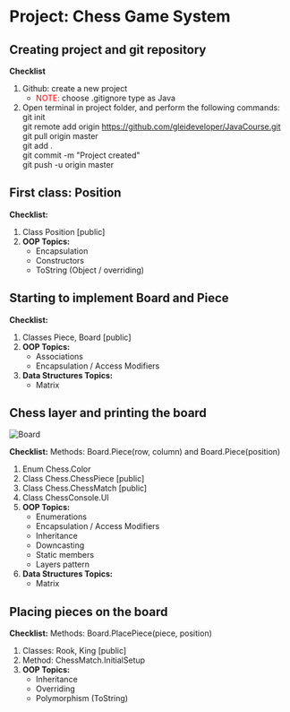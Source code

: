 # Project: Chess Game System
## Creating project and git repository
<b>Checklist</b>
1. Github: create a new project
    * <font color=red>NOTE:</font> choose .gitignore type as Java
2. Open terminal in project folder, and perform the following commands:
    <br>git init
    <br>git remote add origin https://github.com/gleideveloper/JavaCourse.git
    <br>git pull origin master
    <br>git add .
    <br>git commit -m "Project created"
    <br>git push -u origin master

## First class: Position
<b>Checklist:</b>
1. Class Position [public]
2. <b>OOP Topics:</b>
    * Encapsulation
    * Constructors
    * ToString (Object / overriding)
    
## Starting to implement Board and Piece
<b>Checklist:</b>
1. Classes Piece, Board [public]
2. <b>OOP Topics:</b>
    * Associations
    * Encapsulation / Access Modifiers
3. <b>Data Structures Topics:</b>
    * Matrix
    
## Chess layer and printing the board
<img src="/project-chess-game/resources/boardChess.png" alt="Board"/>

<b>Checklist:</b>
Methods: Board.Piece(row, column) and Board.Piece(position)
1. Enum Chess.Color
2. Class Chess.ChessPiece [public]
3. Class Chess.ChessMatch [public]
4. Class ChessConsole.UI
5. <b>OOP Topics:</b>
    * Enumerations
    * Encapsulation / Access Modifiers
    * Inheritance
    * Downcasting
    * Static members
    * Layers pattern
6. <b>Data Structures Topics:</b>
    * Matrix
    
## Placing pieces on the board
<b>Checklist:</b>
Methods: Board.PlacePiece(piece, position)
1. Classes: Rook, King [public]
2. Method: ChessMatch.InitialSetup
3. <b>OOP Topics:</b>
    * Inheritance
    * Overriding
    * Polymorphism (ToString)